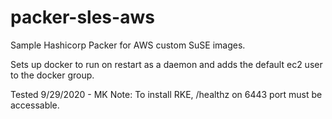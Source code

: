 # packer-sles-aws
Sample Hashicorp Packer for AWS custom SuSE images.

Sets up docker to run on restart as a daemon and adds the default ec2 user to the docker group. 

Tested 9/29/2020 - MK
Note: To install RKE, /healthz on 6443 port must be accessable.
